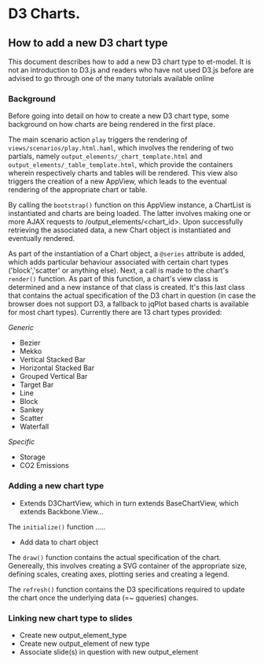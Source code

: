 # D3 Charts.

## How to add a new D3 chart type
This document describes how to add a new D3 chart type to et-model. It is not an introduction to D3.js and readers who have not used D3.js before are advised to go through one of the many tutorials available online
### Background
Before going into detail on how to create a new D3 chart type, some background on how charts are being rendered in the first place.

The main scenario action `play` triggers the rendering of `views/scenarios/play.html.haml`, which involves the rendering of two partials, namely `output_elements/_chart_template.html` and `output_elements/_table_template.html`, which provide the containers wherein respectively charts and tables will be rendered. This view also triggers the creation of a new AppView, which leads to the eventual rendering of the appropriate chart or table.

By calling the `bootstrap()` function on this AppView instance, a ChartList is instantiated and charts are being loaded. The latter involves making one or more AJAX requests to /output_elements/\<chart_id\>. Upon successfully retrieving the associated data, a new Chart object is instantiated and eventually rendered.

As part of the instantiation of a Chart object, a `@series` attribute is added, which adds particular behaviour associated with certain chart types ('block','scatter' or anything else). Next, a call is made to the chart's  `render()` function. As part of this function, a chart's view class is determined and a new instance of that class is created. It's this last class that contains the actual specification of the D3 chart in question (in case the browser does not support D3, a fallback to jqPlot based charts is available for most chart types). Currently there are 13 chart types provided:

*Generic*
* Bezier
* Mekko
* Vertical Stacked Bar
* Horizontal Stacked Bar
* Grouped Vertical Bar
* Target Bar
* Line
* Block
* Sankey
* Scatter
* Waterfall

*Specific*
* Storage
* CO2 Emissions

### Adding a new chart type

* Extends D3ChartView, which in turn extends BaseChartView, which extends Backbone.View...

The `initialize()` function .....
* Add data to chart object

The `draw()` function contains the actual specification of the chart. Genereally, this involves creating a SVG container of the appropriate size, defining scales, creating axes, plotting series and creating a legend.

The `refresh()` function contains the D3 specifications required to update the chart once the underlying data (=~ gqueries) changes. 

### Linking new chart type to slides
* Create new output_element_type
* Create new output_element of new type
* Associate slide(s) in question with new output_element

